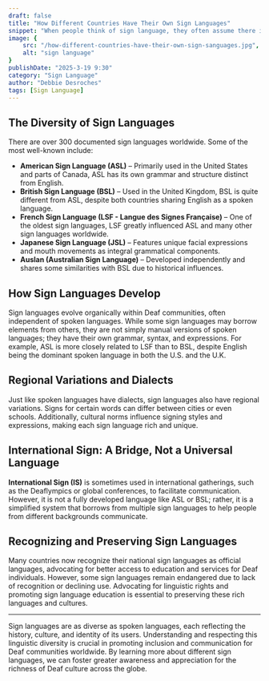```yaml
---
draft: false
title: "How Different Countries Have Their Own Sign Languages"
snippet: "When people think of sign language, they often assume there is one universal system that all Deaf individuals around the world use. However, just as spoken languages vary from country to country, so do sign languages. Each nation, and sometimes even regions within a country, has its own unique sign language, shaped by history, culture, and linguistic influences."
image: {
    src: "/how-different-countries-have-their-own-sign-sanguages.jpg",
    alt: "sign language"
}
publishDate: "2025-3-19 9:30"
category: "Sign Language"
author: "Debbie Desroches"
tags: [Sign Language]
---
```

## The Diversity of Sign Languages

There are over 300 documented sign languages worldwide. Some of the most well-known include:

- **American Sign Language (ASL)** – Primarily used in the United States and parts of Canada, ASL has its own grammar and structure distinct from English.
- **British Sign Language (BSL)** – Used in the United Kingdom, BSL is quite different from ASL, despite both countries sharing English as a spoken language.
- **French Sign Language (LSF - Langue des Signes Française)** – One of the oldest sign languages, LSF greatly influenced ASL and many other sign languages worldwide.
- **Japanese Sign Language (JSL)** – Features unique facial expressions and mouth movements as integral grammatical components.
- **Auslan (Australian Sign Language)** – Developed independently and shares some similarities with BSL due to historical influences.

## How Sign Languages Develop

Sign languages evolve organically within Deaf communities, often independent of spoken languages. While some sign languages may borrow elements from others, they are not simply manual versions of spoken languages; they have their own grammar, syntax, and expressions. For example, ASL is more closely related to LSF than to BSL, despite English being the dominant spoken language in both the U.S. and the U.K.

## Regional Variations and Dialects

Just like spoken languages have dialects, sign languages also have regional variations. Signs for certain words can differ between cities or even schools. Additionally, cultural norms influence signing styles and expressions, making each sign language rich and unique.

## International Sign: A Bridge, Not a Universal Language

**International Sign (IS)** is sometimes used in international gatherings, such as the Deaflympics or global conferences, to facilitate communication. However, it is not a fully developed language like ASL or BSL; rather, it is a simplified system that borrows from multiple sign languages to help people from different backgrounds communicate.

## Recognizing and Preserving Sign Languages

Many countries now recognize their national sign languages as official languages, advocating for better access to education and services for Deaf individuals. However, some sign languages remain endangered due to lack of recognition or declining use. Advocating for linguistic rights and promoting sign language education is essential to preserving these rich languages and cultures.

---

Sign languages are as diverse as spoken languages, each reflecting the history, culture, and identity of its users. Understanding and respecting this linguistic diversity is crucial in promoting inclusion and communication for Deaf communities worldwide. By learning more about different sign languages, we can foster greater awareness and appreciation for the richness of Deaf culture across the globe.